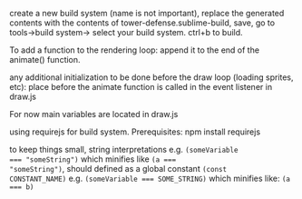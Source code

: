 create a new build system (name is not important), replace the generated contents with the contents of tower-defense.sublime-build, save, go to tools->build system-> select your build system. ctrl+b to build.

To add a function to the rendering loop:
append it to the end of the animate() function.

any additional initialization to be done before the draw loop (loading sprites, etc):
place before the animate function is called in the event listener in draw.js

For now main variables are located in draw.js


using requirejs for build system. Prerequisites: npm install requirejs

to keep things small, string interpretations
e.g. <code>(someVariable === "someString")</code>
which minifies like <code>(a === "someString")</code>,
should defined as a global constant <code>(const CONSTANT\_NAME)</code>
e.g. <code>(someVariable === SOME_STRING)</code>
which minifies like: <code>(a === b)</code>